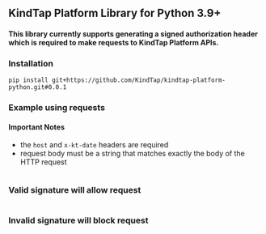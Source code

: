 ## KindTap Platform Library for Python 3.9+

#### This library currently supports generating a signed authorization header which is required to make requests to KindTap Platform APIs.

### Installation

`pip install git+https://github.com/KindTap/kindtap-platform-python.git#0.0.1`

### Example using requests

#### Important Notes

* the `host` and `x-kt-date` headers are required
* request body must be a string that matches exactly the body of the HTTP request

```Python
```

### Valid signature will allow request

```
```

### Invalid signature will block request

```
```
